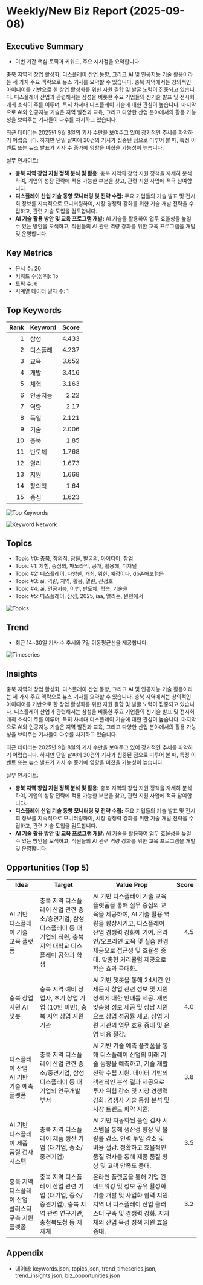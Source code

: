 # Weekly/New Biz Report (2025-09-08)

## Executive Summary

- 이번 기간 핵심 토픽과 키워드, 주요 시사점을 요약합니다.

충북 지역의 창업 활성화, 디스플레이 산업 동향, 그리고 AI 및 인공지능 기술 활용이라는 세 가지 주요 맥락으로 뉴스 기사를 요약할 수 있습니다. 충북 지역에서는 창의적인 아이디어를 기반으로 한 창업 활성화를 위한 자원 결합 및 발굴 노력이 집중되고 있습니다.  디스플레이 산업과 관련해서는 삼성을 비롯한 주요 기업들의 신기술 발표 및 전시회 개최 소식이 주를 이루며, 특히 차세대 디스플레이 기술에 대한 관심이 높습니다. 마지막으로 AI와 인공지능 기술은 지역 발전과 교육, 그리고 다양한 산업 분야에서의 활용 가능성을 보여주는 기사들이 다수를 차지하고 있습니다.


최근 데이터는 2025년 9월 8일의 기사 수만을 보여주고 있어 장기적인 추세를 파악하기 어렵습니다.  하지만 단일 날짜에 20건의 기사가 집중된 점으로 미루어 볼 때, 특정 이벤트 또는 뉴스 발표가 기사 수 증가에 영향을 미쳤을 가능성이 높습니다.


실무 인사이트:

* **충북 지역 창업 지원 정책 분석 및 활용:** 충북 지역의 창업 지원 정책을 자세히 분석하여, 기업의 성장 전략에 적용 가능한 부분을 찾고, 관련 지원 사업에 적극 참여합니다.
* **디스플레이 산업 기술 동향 모니터링 및 전략 수립:**  주요 기업들의 기술 발표 및 전시회 정보를 지속적으로 모니터링하여, 시장 경쟁력 강화를 위한 기술 개발 전략을 수립하고, 관련 기술 도입을 검토합니다.
* **AI 기술 활용 방안 및 교육 프로그램 개발:**  AI 기술을 활용하여 업무 효율성을 높일 수 있는 방안을 모색하고, 직원들의 AI 관련 역량 강화를 위한 교육 프로그램을 개발 및 운영합니다.

## Key Metrics

- 문서 수: 20
- 키워드 수(상위): 15
- 토픽 수: 6
- 시계열 데이터 일자 수: 1

## Top Keywords

| Rank | Keyword | Score |
|---:|---|---:|
| 1 | 삼성 | 4.433 |
| 2 | 디스플레 | 4.237 |
| 3 | 교육 | 3.652 |
| 4 | 개발 | 3.416 |
| 5 | 체험 | 3.163 |
| 6 | 인공지능 | 2.22 |
| 7 | 역량 | 2.17 |
| 8 | 독일 | 2.121 |
| 9 | 기술 | 2.006 |
| 10 | 충북 | 1.85 |
| 11 | 반도체 | 1.768 |
| 12 | 열리 | 1.673 |
| 13 | 지원 | 1.668 |
| 14 | 창의적 | 1.64 |
| 15 | 중심 | 1.623 |

![Top Keywords](fig/top_keywords.png)

![Keyword Network](fig/keyword_network.png)

## Topics

- Topic #0: 충북, 창의적, 장을, 발굴의, 아이디어, 창업
- Topic #1: 체험, 중심의, 파노라믹, 공개, 활용해, 디지털
- Topic #2: 디스플레이, 다양한, 개최, 위한, 예정이다, db손해보험은
- Topic #3: ai, 역량, 지역, 활용, 열린, 신정호
- Topic #4: ai, 인공지능, 이번, 반도체, 학습, 기술을
- Topic #5: 디스플레이, 삼성, 2025, iaa, 열리는, 뮌헨에서

![Topics](fig/topics.png)

## Trend

- 최근 14~30일 기사 수 추세와 7일 이동평균선을 제공합니다.

![Timeseries](fig/timeseries.png)

## Insights

충북 지역의 창업 활성화, 디스플레이 산업 동향, 그리고 AI 및 인공지능 기술 활용이라는 세 가지 주요 맥락으로 뉴스 기사를 요약할 수 있습니다. 충북 지역에서는 창의적인 아이디어를 기반으로 한 창업 활성화를 위한 자원 결합 및 발굴 노력이 집중되고 있습니다.  디스플레이 산업과 관련해서는 삼성을 비롯한 주요 기업들의 신기술 발표 및 전시회 개최 소식이 주를 이루며, 특히 차세대 디스플레이 기술에 대한 관심이 높습니다. 마지막으로 AI와 인공지능 기술은 지역 발전과 교육, 그리고 다양한 산업 분야에서의 활용 가능성을 보여주는 기사들이 다수를 차지하고 있습니다.


최근 데이터는 2025년 9월 8일의 기사 수만을 보여주고 있어 장기적인 추세를 파악하기 어렵습니다.  하지만 단일 날짜에 20건의 기사가 집중된 점으로 미루어 볼 때, 특정 이벤트 또는 뉴스 발표가 기사 수 증가에 영향을 미쳤을 가능성이 높습니다.


실무 인사이트:

* **충북 지역 창업 지원 정책 분석 및 활용:** 충북 지역의 창업 지원 정책을 자세히 분석하여, 기업의 성장 전략에 적용 가능한 부분을 찾고, 관련 지원 사업에 적극 참여합니다.
* **디스플레이 산업 기술 동향 모니터링 및 전략 수립:**  주요 기업들의 기술 발표 및 전시회 정보를 지속적으로 모니터링하여, 시장 경쟁력 강화를 위한 기술 개발 전략을 수립하고, 관련 기술 도입을 검토합니다.
* **AI 기술 활용 방안 및 교육 프로그램 개발:**  AI 기술을 활용하여 업무 효율성을 높일 수 있는 방안을 모색하고, 직원들의 AI 관련 역량 강화를 위한 교육 프로그램을 개발 및 운영합니다.

## Opportunities (Top 5)

| Idea | Target | Value Prop | Score |
|---|---|---|---:|
| AI 기반 디스플레이 기술 교육 플랫폼 | 충북 지역 디스플레이 산업 관련 중소/중견기업, 삼성디스플레이 등 대기업의 직원, 충북 지역 대학교 디스플레이 공학과 학생 | AI 기반 디스플레이 기술 교육 플랫폼을 통해 실무 중심의 교육을 제공하여, AI 기술 활용 역량을 향상시키고, 디스플레이 산업 경쟁력 강화에 기여.  온라인/오프라인 교육 및 실습 환경 제공으로 접근성 및 효율성 증대.  맞춤형 커리큘럼 제공으로 학습 효과 극대화. | 4.5 |
| 충북 창업 지원 AI 챗봇 | 충북 지역 예비 창업자, 초기 창업 기업 (10인 미만), 충북 지역 창업 지원 기관 | AI 기반 챗봇을 통해 24시간 언제든지 창업 관련 정보 및 지원 정책에 대한 안내를 제공.  개인 맞춤형 정보 제공 및 상담 지원으로 창업 성공률 제고.  창업 지원 기관의 업무 효율 증대 및 운영 비용 절감. | 4.0 |
| 디스플레이 산업 AI 기반 기술 예측 플랫폼 | 충북 지역 디스플레이 산업 관련 중소/중견기업, 삼성디스플레이 등 대기업의 연구개발 부서 | AI 기반 기술 예측 플랫폼을 통해 디스플레이 산업의 미래 기술 동향을 예측하고, 기술 개발 전략 수립 지원.  데이터 기반의 객관적인 분석 결과 제공으로 투자 위험 감소 및 시장 경쟁력 강화.  경쟁사 기술 동향 분석 및 시장 트렌드 파악 지원. | 3.8 |
| AI 기반 디스플레이 제품 품질 검사 시스템 | 충북 지역 디스플레이 제품 생산 기업 (대기업, 중소/중견기업) | AI 기반 자동화된 품질 검사 시스템을 통해 생산성 향상 및 불량률 감소.  인력 투입 감소 및 비용 절감.  정확하고 효율적인 품질 검사를 통해 제품 품질 향상 및 고객 만족도 증대. | 3.5 |
| 충북 지역 디스플레이 산업 클러스터 구축 지원 플랫폼 | 충북 지역 디스플레이 산업 관련 기업 (대기업, 중소/중견기업), 충북 지역 관련 연구기관, 충청북도청 등 지자체 | 온라인 플랫폼을 통해 기업 간 네트워킹 및 정보 공유 활성화.  기술 개발 및 사업화 협력 지원.  지역 내 디스플레이 산업 클러스터 구축 및 경쟁력 강화.  지자체의 산업 육성 정책 지원 효율 증대. | 3.2 |

## Appendix

- 데이터: keywords.json, topics.json, trend_timeseries.json, trend_insights.json, biz_opportunities.json